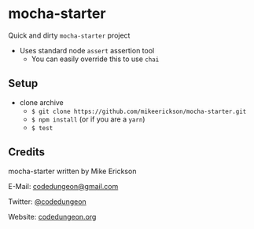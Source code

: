 # mocha-starter

Quick and dirty `mocha-starter` project

- Uses standard node `assert` assertion tool
  - You can easily override this to use `chai`

## Setup

- clone archive
  - `$ git clone https://github.com/mikeerickson/mocha-starter.git`
  - `$ npm install` (or if you are a `yarn`)
  - `$ test`
  
## Credits

mocha-starter written by Mike Erickson

E-Mail: [codedungeon@gmail.com](mailto:codedungeon@gmail.com)

Twitter: [@codedungeon](http://twitter.com/codedungeon)

Website: [codedungeon.org](http://codedungeon.org)
